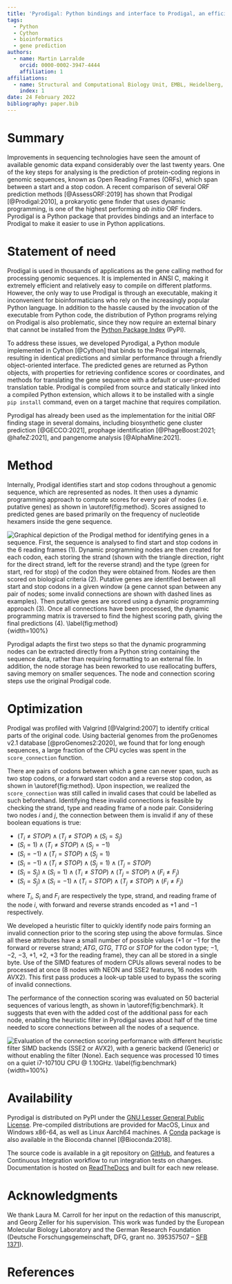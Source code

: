 ```yaml
---
title: 'Pyrodigal: Python bindings and interface to Prodigal, an efficient method for gene prediction in prokaryotes'
tags:
  - Python
  - Cython
  - bioinformatics
  - gene prediction
authors:
  - name: Martin Larralde
    orcid: 0000-0002-3947-4444
    affiliation: 1
affiliations:
  - name: Structural and Computational Biology Unit, EMBL, Heidelberg, Germany
    index: 1
date: 24 February 2022
bibliography: paper.bib
---
```


# Summary

Improvements in sequencing technologies have seen the amount of available
genomic data expand considerably over the last twenty years. One of the key
steps for analysing is the prediction of protein-coding regions in genomic
sequences, known as Open Reading Frames (ORFs), which span between
a start and a stop codon. A recent comparison of several ORF prediction methods
[@AssessORF:2019] has shown that Prodigal [@Prodigal:2010], a prokaryotic gene
finder that uses dynamic programming, is one of the highest performing
*ab initio* ORF finders. Pyrodigal is a Python package that provides bindings
and an interface to Prodigal to make it easier to use in Python applications.


# Statement of need

Prodigal is used in thousands of applications as the gene calling method
for processing genomic sequences. It is implemented in ANSI C, making it
extremely efficient and relatively easy to compile on different platforms.
However, the only way to use Prodigal is through an executable, making it
inconvenient for bioinformaticians who rely on the increasingly popular
Python language. In addition to the hassle caused by the invocation of
the executable from Python code, the distribution of Python programs relying
on Prodigal is also problematic, since they now require an external binary
that cannot be installed from the [Python Package Index](https://pypi.org) (PyPI).

To address these issues, we developed Pyrodigal, a Python module implemented
in Cython [@Cython] that binds to the Prodigal internals, resulting in identical
predictions and similar performance through a friendly object-oriented interface.
The predicted genes are returned as Python objects, with properties for retrieving
confidence scores or coordinates, and methods for translating the gene sequence
with a default or user-provided translation table. Prodigal is compiled from
source and statically linked into a compiled Python extension, which allows
it to be installed with a single `pip install` command, even on a target
machine that requires compilation.

Pyrodigal has already been used as the implementation for the initial ORF
finding stage in several domains, including biosynthetic gene cluster
prediction [@GECCO:2021], prophage identification [@PhageBoost:2021; @hafeZ:2021],
and pangenome analysis [@AlphaMine:2021].


# Method

Internally, Prodigal identifies start and stop codons throughout a genomic
sequence, which are represented as nodes. It then uses a dynamic programming
approach to compute scores for every pair of nodes (i.e. putative genes) as
shown in \autoref{fig:method}. Scores assigned to predicted genes are based
primarily on the frequency of nucleotide hexamers inside the gene sequence.

![Graphical depiction of the Prodigal method for identifying genes in a sequence.
First, the sequence is analysed to find start and stop codons in the 6 reading frames (1).
Dynamic programming nodes are then created for each codon, each storing the strand
(shown with the triangle direction, right for the direct strand, left for the reverse strand)
and the type (green for start, red for stop) of the codon they were obtained from.
Nodes are then scored on biological criteria (2). Putative genes are identified between all
start and stop codons in a given window (a gene cannot span between any pair of nodes;
some invalid connections are shown with dashed lines as examples). Then putative
genes are scored using a dynamic programming approach (3). Once all connections
have been processed, the dynamic programming matrix is traversed to find the highest scoring
path, giving the final predictions (4). \label{fig:method}](figure1.svg){width=100%}

Pyrodigal adapts the first two steps so that the dynamic programming nodes
can be extracted directly from a Python string containing the sequence data,
rather than requiring formatting to an external file. In addition, the node
storage has been reworked to use reallocating buffers, saving memory on
smaller sequences. The node and connection scoring steps use the original
Prodigal code.


# Optimization

Prodigal was profiled with Valgrind [@Valgrind:2007] to identify critical
parts of the original code. Using bacterial genomes from the proGenomes v2.1
database [@proGenomes2:2020], we found that for long enough sequences,
a large fraction of the CPU cycles was spent in the `score_connection`
function.

There are pairs of codons between which a gene can never span, such as two
stop codons, or a forward start codon and a reverse stop codon, as shown in
\autoref{fig:method}. Upon inspection, we realized the `score_connection`
was still called in invalid cases that could be labelled as such beforehand.
Identifying these invalid connections is feasible by checking the strand, type
and reading frame of a node pair. Considering two nodes $i$ and $j$, the
connection between them is invalid if any of these boolean equations is true:

- $(T_i \ne STOP) \land (T_j \ne STOP) \land (S_i = S_j)$
- $(S_i = 1) \land (T_i \ne STOP) \land (S_j = -1)$
- $(S_i = -1) \land (T_i = STOP) \land (S_j = 1)$
- $(S_i = -1) \land (T_i \ne STOP) \land (S_j = 1) \land (T_j = STOP)$
- $(S_i = S_j) \land (S_i = 1) \land (T_i \ne STOP) \land (T_j = STOP) \land (F_i \ne F_j)$
- $(S_i = S_j) \land (S_i = -1) \land (T_i = STOP) \land (T_j \ne STOP) \land (F_i \ne F_j)$

where $T_i$, $S_i$ and $F_i$ are respectively the type, strand, and reading
frame of the node $i$, with forward and reverse strands encoded as $+1$ and
$-1$ respectively.

We developed a heuristic filter to quickly identify node pairs forming an
invalid connection prior to the scoring step using the above formulas.
Since all these attributes have a small number of possible values
($+1$ or $-1$ for the forward or reverse strand; $ATG$, $GTG$, $TTG$ or $STOP$
for the codon type; $-1$, $-2$, $-3$, $+1$, $+2$, $+3$ for the reading frame),
they can all be stored in a single byte. Use of the SIMD features of modern CPUs
allows several nodes to be processed at once (8 nodes with NEON and SSE2 features,
16 nodes with AVX2). This first pass produces a look-up table used to bypass the
scoring of invalid connections.

The performance of the connection scoring was evaluated on 50 bacterial
sequences of various length, as shown in \autoref{fig:benchmark}. It suggests
that even with the added cost of the additional pass for each node, enabling
the heuristic filter in Pyrodigal saves about half of the time needed to score
connections between all the nodes of a sequence.

![Evaluation of the connection scoring performance with different heuristic
filter SIMD backends (SSE2 or AVX2), with a generic backend (Generic) or without enabling 
the filter (None).
*Each sequence was processed 10 times on a quiet i7-10710U CPU @ 1.10GHz*. \label{fig:benchmark}](figure2.svg){width=100%}


# Availability

Pyrodigal is distributed on PyPI under the
[GNU Lesser General Public License](https://www.gnu.org/licenses/lgpl-3.0).
Pre-compiled distributions are provided for MacOS, Linux and Windows x86-64,
as well as Linux Aarch64 machines. A [Conda](https://conda.io/) package is
also available in the Bioconda channel [@Bioconda:2018].

The source code is available in a git repository on [GitHub](https://github.com/althonos/pyrodigal),
and features a Continuous Integration workflow to run integration tests on changes.
Documentation is hosted on [ReadTheDocs](https://pyrodigal.readthedocs.io) and
built for each new release.


# Acknowledgments

We thank Laura M. Carroll for her input on the redaction of this manuscript,
and Georg Zeller for his supervision. This work was funded by the European
Molecular Biology Laboratory and the German Research Foundation
(Deutsche Forschungsgemeinschaft, DFG, grant no. 395357507 – [SFB 1371](https://www.sfb1371.tum.de/)).


# References
